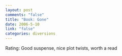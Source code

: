 ```yaml
--- 
layout: post
comments: "false"
title: "Book: Gone"
date: 2006-5-10
link: "false"
categories: diversions
---
```

Rating: Good suspense, nice plot twists, worth a read
